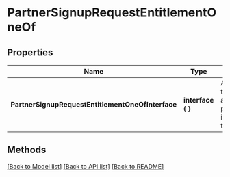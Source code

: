 # PartnerSignupRequestEntitlementOneOf

## Properties

Name | Type | Description | Notes
------------ | ------------- | ------------- | -------------
**PartnerSignupRequestEntitlementOneOfInterface** | **interface {  }** | An interface that can hold any of the proper implementing types |

## Methods


[[Back to Model list]](../README.md#documentation-for-models) [[Back to API list]](../README.md#documentation-for-api-endpoints) [[Back to README]](../README.md)


